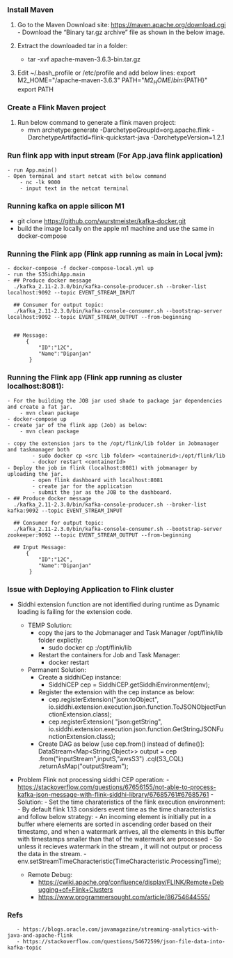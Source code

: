 ### Install Maven
1) Go to the Maven Download site: https://maven.apache.org/download.cgi
		- Download the “Binary tar.gz archive” file as shown in the below image.
2) Extract the downloaded tar in a folder:
	- tar -xvf apache-maven-3.6.3-bin.tar.gz

3) Edit ~/.bash_profile or /etc/profile and add below lines:
	export M2_HOME="<path to maven>/apache-maven-3.6.3"
	PATH="${M2_HOME}/bin:${PATH}"
	export PATH

### Create a Flink Maven project
1) Run below command to generate a flink maven project:
	 -  mvn archetype:generate 
		-DarchetypeGroupId=org.apache.flink 
		-DarchetypeArtifactId=flink-quickstart-java 
		-DarchetypeVersion=1.2.1
		
   
### Run flink app with input stream (For App.java flink application)
    - run App.main()
    - Open terminal and start netcat with below command
        - nc -lk 9000
        - input text in the netcat terminal
   

### Running kafka on apple silicon M1
- git clone https://github.com/wurstmeister/kafka-docker.git
- build the image locally on the apple m1 machine and use the same in docker-compose

### Running the Flink app (Flink app running as main in Local jvm):
    - docker-compose -f docker-compose-local.yml up
    - run the S3SidhiApp.main
    - ## Produce docker message
      ./kafka_2.11-2.3.0/bin/kafka-console-producer.sh --broker-list localhost:9092 --topic EVENT_STREAM_INPUT
      
      ## Consumer for output topic:
      ./kafka_2.11-2.3.0/bin/kafka-console-consumer.sh --bootstrap-server localhost:9092 --topic EVENT_STREAM_OUTPUT --from-beginning
      
      
      ## Message:
          {
              "ID":"12C",
              "Name":"Dipanjan"
           }


### Running the Flink app (Flink app running as cluster localhost:8081):
    - For the building the JOB jar used shade to package jar dependencies and create a fat jar.
        - mvn clean package
    - docker-compose up
    - create jar of the flink app (Job) as below:
        - mvn clean package
    
    - copy the extension jars to the /opt/flink/lib folder in Jobmanager and taskmanager both
            - sudo docker cp <src lib folder> <containerid>:/opt/flink/lib
            - docker restart <containerId>
    - Deploy the job in flink (localhost:8081) with jobmanager by uploading the jar.
            - open flink dashboard with localhost:8081
            - create jar for the application
            - submit the jar as the JOB to the dashboard.
    - ## Produce docker message
      ./kafka_2.11-2.3.0/bin/kafka-console-producer.sh --broker-list kafka:9092 --topic EVENT_STREAM_INPUT
      
      ## Consumer for output topic:
      ./kafka_2.11-2.3.0/bin/kafka-console-consumer.sh --bootstrap-server zookeeper:9092 --topic EVENT_STREAM_OUTPUT --from-beginning  
      
      ## Input Message:
          {
              "ID":"12C",
              "Name":"Dipanjan"
           }
           
           
### Issue with Deploying Application to Flink cluster
   - Siddhi extension function are not identified during runtime as Dynamic loading is failing for the extension code.
        - TEMP Solution:
            - copy the jars to the Jobmanager and Task Manager /opt/flink/lib folder explictly:
                - sudo docker cp <src lib folder> <containerid>:/opt/flink/lib
            - Restart the containers for Job and Task Manager:
                - docker restart <containerId>
        - Permanent Solution:
            - Create a siddhiCep instance:
                - SiddhiCEP cep = SiddhiCEP.getSiddhiEnvironment(env);
            - Register the extension with the cep instance as below:
                - cep.registerExtension("json:toObject", io.siddhi.extension.execution.json.function.ToJSONObjectFunctionExtension.class);
                - cep.registerExtension( "json:getString", io.siddhi.extension.execution.json.function.GetStringJSONFunctionExtension.class);
            - Create DAG as below [use cep.from() instead of define()]:
                 DataStream<Map<String,Object>> output = cep
                                .from("inputStream",inputS,"awsS3")
                                .cql(S3_CQL)
                                .returnAsMap("outputStream");  
                                
   - Problem Flink not processing siddhi CEP operation:
            - https://stackoverflow.com/questions/67656155/not-able-to-process-kafka-json-message-with-flink-siddhi-library/67685761#67685761
            - Solution:
                    - Set the time charateristics of the flink execution environment:
                            - By default flink 1.13 considers event time as the time characteristics and follow below strategy:
                                    - An incoming element is initially put in a buffer where elements are sorted in ascending order based on their timestamp, and when a watermark arrives, all the elements in this buffer with timestamps smaller than that of the watermark are processed
                                    - So unless it recieves watermark in the stream , it will not output or process the data in the stream.
                            - env.setStreamTimeCharacteristic(TimeCharacteristic.ProcessingTime);  

        - Remote Debug:
            - https://cwiki.apache.org/confluence/display/FLINK/Remote+Debugging+of+Flink+Clusters
            - https://www.programmersought.com/article/86754644555/
            
                
### Refs
       - https://blogs.oracle.com/javamagazine/streaming-analytics-with-java-and-apache-flink
       - https://stackoverflow.com/questions/54672599/json-file-data-into-kafka-topic
       